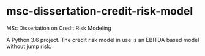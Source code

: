 # msc-dissertation-credit-risk-model
MSc Dissertation on Credit Risk Modeling

A Python 3.6 project.
The credit risk model in use is an EBITDA based model without jump risk.
